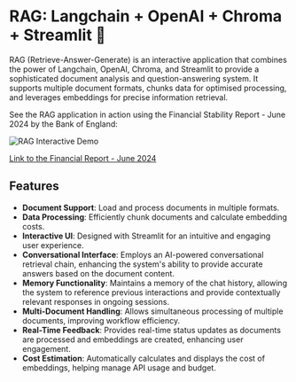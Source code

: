 # RAG: Langchain + OpenAI + Chroma + Streamlit 🤖

RAG (Retrieve-Answer-Generate) is an interactive application that combines the power of Langchain, OpenAI, Chroma, and Streamlit to provide a sophisticated document analysis and question-answering system. It supports multiple document formats, chunks data for optimised processing, and leverages embeddings for precise information retrieval.

See the RAG application in action using the Financial Stability Report - June 2024 by the Bank of England:

![RAG Interactive Demo](rag_demo.gif)

[Link to the Financial Report - June 2024](https://www.bankofengland.co.uk/financial-stability-report/2024/june-2024)

## Features

- **Document Support**: Load and process documents in multiple formats.
- **Data Processing**: Efficiently chunk documents and calculate embedding costs.
- **Interactive UI**: Designed with Streamlit for an intuitive and engaging user experience.
- **Conversational Interface**: Employs an AI-powered conversational retrieval chain, enhancing the system's ability to provide accurate answers based on the document content.
- **Memory Functionality**: Maintains a memory of the chat history, allowing the system to reference previous interactions and provide contextually relevant responses in ongoing sessions.
- **Multi-Document Handling**: Allows simultaneous processing of multiple documents, improving workflow efficiency.
- **Real-Time Feedback**: Provides real-time status updates as documents are processed and embeddings are created, enhancing user engagement.
- **Cost Estimation**: Automatically calculates and displays the cost of embeddings, helping manage API usage and budget.